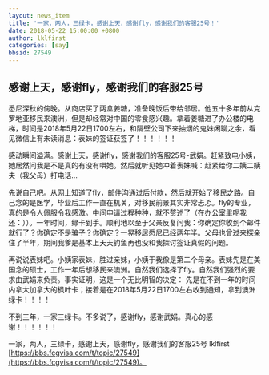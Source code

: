 ```yaml
---
layout: news_item
title: '一家，两人，三绿卡，感谢上天，感谢fly，感谢我们的客服25号！'
date: 2018-05-22 15:00:00 +0800
author: lklfirst
categories: [say]
bbsid: 27549
---
```


## 感谢上天，感谢fly，感谢我们的客服25号

悉尼深秋的傍晚。从商店买了两盒姜糖，准备晚饭后带给邻居。他五十多年前从克罗地亚移民来澳洲，但是却经常对中国的零食感兴趣。拿着姜糖进了办公楼的电梯，时间是2018年5月22日1700左右，和隔壁公司下来抽烟的鬼妹闲聊之余，看见微信上有未读消息：表妹的签证获签了！！！！！！

感动瞬间溢满。感谢上天，感谢fly，感谢我们的客服25号-武娟。赶紧致电小姨，她居然问我是不是真的有没有哄她。然后就听见她冲着表妹喊：赶紧给你二姨二姨夫（我父母）打电话…

先说自己吧。从网上知道了fly，邮件沟通过后付款，然后就开始了移民之路。自己念的是医学，毕业后工作一直在机关，对移民前景其实非常忐忑。fly的专业，真的是令人佩服令我感激。中间申请过程种种，就不赘述了（在办公室里呢我还：））。一年时间，绿卡到手。顺利地以至于父亲反复问我：你确定你收到个邮件就行了？你确定不是骗子？你确定？一晃移居悉尼已经两年半。父母也曾过来探亲住了半年，期间我爹是基本上天天钓鱼再也没和我探讨签证真假的问题。

再说说表妹吧。小姨家表妹，胜过亲妹，小姨于我像是第二个母亲。表妹先是在美国念的硕士，工作一年后想移民来澳洲。自然我们选择了fly。自然我们强烈的要求由武娟来负责。事实证明，这是一个无比明智的决定： 先是在不到一年的时间内拿大加拿大的枫叶卡；接着是在2018年5月22日1700左右收到通知，拿到澳洲绿卡！！！！

不到三年，一家三绿卡。不多说了，感谢fly，感谢武娟。真心的感谢！！！！！！

一家，两人，三绿卡，感谢上天，感谢fly，感谢我们的客服25号 lklfirst [https://bbs.fcgvisa.com/t/topic/27549](https://bbs.fcgvisa.com/t/topic/27549)。